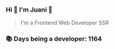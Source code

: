 ### Hi 👋 I&#39;m Juani 🦁

> I&#39;m a Frontend Web Developer SSR

### 📚 Days being a developer: 1164
